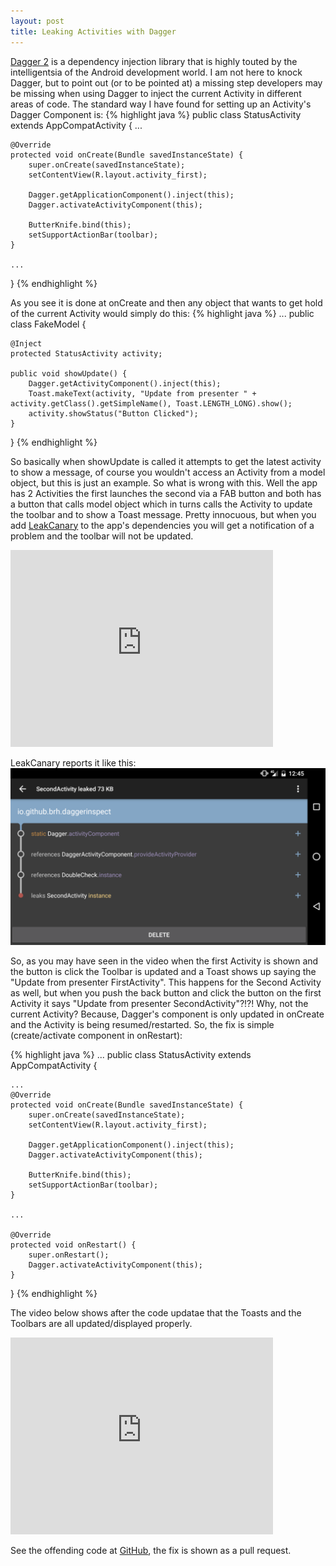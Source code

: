```yaml
---
layout: post
title: Leaking Activities with Dagger
---
```


[Dagger 2](https://github.com/google/dagger) is a dependency injection library that is highly touted by the intelligentsia of the Android development world.  I am not here to knock Dagger, but to point out (or to be pointed at) a missing step developers may be missing when using Dagger to inject the current Activity in different areas of code.  The standard way I have found for setting up an Activity's Dagger Component is:
{% highlight java %}
public class StatusActivity extends AppCompatActivity {
    ...
	
    @Override
    protected void onCreate(Bundle savedInstanceState) {
        super.onCreate(savedInstanceState);
        setContentView(R.layout.activity_first);

        Dagger.getApplicationComponent().inject(this);
        Dagger.activateActivityComponent(this);

        ButterKnife.bind(this);
        setSupportActionBar(toolbar);
    }

    ...
}
{% endhighlight %}

As you see it is done at onCreate and then any object that wants to get hold of the current Activity would simply do this:
{% highlight java %}
...
public class FakeModel {

    @Inject
    protected StatusActivity activity;

    public void showUpdate() {
        Dagger.getActivityComponent().inject(this);
        Toast.makeText(activity, "Update from presenter " + activity.getClass().getSimpleName(), Toast.LENGTH_LONG).show();
        activity.showStatus("Button Clicked");
    }
}
{% endhighlight %}

So basically when showUpdate is called it attempts to get the latest activity to show a message, of course you wouldn't access an Activity from a model object, but this is just an example.  So what is wrong with this.  Well the app has 2 Activities the first launches the second via a FAB button and both has a button that calls model object which in turns calls the Activity to update the toolbar and to show a Toast message.  Pretty innocuous, but when you add [LeakCanary](https://github.com/square/leakcanary) to the app's dependencies you will get a notification of a problem and the toolbar will not be updated.

<iframe width="420" height="315" src="https://www.youtube.com/embed/fk_8EuZ0WdE" frameborder="0" allowfullscreen></iframe>

LeakCanary reports it like this:
![Leak](/public/img/leakydagger/leak.png)

So, as you may have seen in the video when the first Activity is shown and the button is click the Toolbar is updated and a Toast shows up saying the "Update from presenter FirstActivity".  This happens for the Second Activity as well, but when you push the back button and click the button on the first Activity it says "Update from presenter SecondActivity"?!?!  Why, not the current Activity?  Because, Dagger's component is only updated in onCreate and the Activity is being resumed/restarted.  So, the fix is simple (create/activate component in onRestart):

{% highlight java %}
    ...
public class StatusActivity extends AppCompatActivity {

    ...
    @Override
    protected void onCreate(Bundle savedInstanceState) {
        super.onCreate(savedInstanceState);
        setContentView(R.layout.activity_first);

        Dagger.getApplicationComponent().inject(this);
        Dagger.activateActivityComponent(this);

        ButterKnife.bind(this);
        setSupportActionBar(toolbar);
    }
    
    ...

    @Override
    protected void onRestart() {
        super.onRestart();
        Dagger.activateActivityComponent(this);
    }
}
{% endhighlight %}

The video below shows after the code updatae that the Toasts and the Toolbars are all updated/displayed properly.  

<iframe width="420" height="315" src="https://www.youtube.com/embed/tJ4az0O_fAE" frameborder="0" allowfullscreen></iframe>

See the offending code at [GitHub](https://github.com/brh/DaggerInspect), the fix is shown as a pull request.
